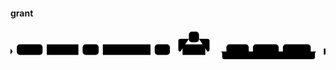 #### grant

<svg class="rrdiagram" version="1.1" xmlns:xlink="http://www.w3.org/1999/xlink" xmlns="http://www.w3.org/2000/svg" width="747" height="80" viewbox="0 0 747 80"><path class="connector" d="M0 52h15m61 0h10m75 0h10m38 0h10m113 0h10m36 0h30m-5 0q-5 0-5-5v-20q0-5 5-5h20m24 0h20q5 0 5 5v20q0 5-5 5m-5 0h50m53 0h10m61 0h10m66 0h20m-235 0q5 0 5 5v8q0 5 5 5h210q5 0 5-5v-8q0-5 5-5m5 0h15"/><polygon points="0,59 5,52 0,45" style="fill:black;stroke-width:0"/><rect class="literal" x="15" y="35" width="61" height="25" rx="7"/><text class="text" x="25" y="52">GRANT</text><a xlink:href="../../syntax_resources/grammar_diagrams#privileges"><rect class="rule" x="86" y="35" width="75" height="25"/><text class="text" x="96" y="52">privileges</text></a><rect class="literal" x="171" y="35" width="38" height="25" rx="7"/><text class="text" x="181" y="52">ON</text><a xlink:href="../../syntax_resources/grammar_diagrams#privilege-target"><rect class="rule" x="219" y="35" width="113" height="25"/><text class="text" x="229" y="52">privilege_target</text></a><rect class="literal" x="342" y="35" width="36" height="25" rx="7"/><text class="text" x="352" y="52">TO</text><rect class="literal" x="423" y="5" width="24" height="25" rx="7"/><text class="text" x="433" y="22">,</text><a xlink:href="../../syntax_resources/grammar_diagrams#name"><rect class="rule" x="408" y="35" width="54" height="25"/><text class="text" x="418" y="52">name</text></a><rect class="literal" x="512" y="35" width="53" height="25" rx="7"/><text class="text" x="522" y="52">WITH</text><rect class="literal" x="575" y="35" width="61" height="25" rx="7"/><text class="text" x="585" y="52">GRANT</text><rect class="literal" x="646" y="35" width="66" height="25" rx="7"/><text class="text" x="656" y="52">OPTION</text><polygon points="743,59 747,59 747,45 743,45" style="fill:black;stroke-width:0"/></svg>

